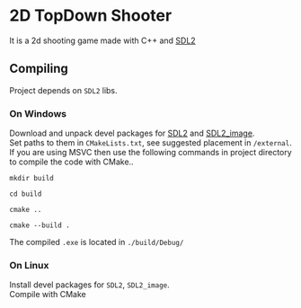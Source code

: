 # 2D TopDown Shooter
It is a 2d shooting game made with C++ and [SDL2](https://www.libsdl.org/)

## Compiling

Project depends on `SDL2` libs.

### On Windows

Download and unpack devel packages for [SDL2](https://www.libsdl.org/download-2.0.php) and [SDL2_image](https://www.libsdl.org/projects/SDL_image/).\
Set paths to them in `CMakeLists.txt`, see suggested placement in `/external`.\
If you are using MSVC then use the following commands in project directory to compile the code with CMake..
```
mkdir build

cd build

cmake ..

cmake --build .
```
The compiled `.exe` is located in `./build/Debug/`

### On Linux

Install devel packages for `SDL2`, `SDL2_image`.\
Compile with CMake